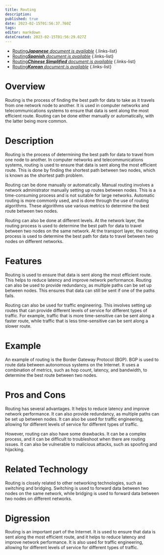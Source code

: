 ```yaml
---
title: Routing
description: 
published: true
date: 2023-02-15T01:56:37.760Z
tags: 
editor: markdown
dateCreated: 2023-02-15T01:56:29.027Z
---
```


- [Routing***Japanese** document is available*](/ja/Knowledge-base/Dictionary/routing)
{.links-list}
- [Routing***Spanish** document is available*](/es/Knowledge-base/Dictionary/routing)
{.links-list}
- [Routing***Chinese Simplified** document is available*](/zh/Knowledge-base/Dictionary/routing)
{.links-list}
- [Routing***Korean** document is available*](/ko/Knowledge-base/Dictionary/routing)
{.links-list}


# Overview
Routing is the process of finding the best path for data to take as it travels from one network node to another. It is used in computer networks and telecommunications systems to ensure that data is sent along the most efficient route. Routing can be done either manually or automatically, with the latter being more common.

# Description
Routing is the process of determining the best path for data to travel from one node to another. In computer networks and telecommunications systems, routing is used to ensure that data is sent along the most efficient route. This is done by finding the shortest path between two nodes, which is known as the shortest path problem.

Routing can be done manually or automatically. Manual routing involves a network administrator manually setting up routes between nodes. This is a time-consuming process and is not suitable for large networks. Automatic routing is more commonly used, and is done through the use of routing algorithms. These algorithms use various metrics to determine the best route between two nodes.

Routing can also be done at different levels. At the network layer, the routing process is used to determine the best path for data to travel between two nodes on the same network. At the transport layer, the routing process is used to determine the best path for data to travel between two nodes on different networks.

# Features
Routing is used to ensure that data is sent along the most efficient route. This helps to reduce latency and improve network performance. Routing can also be used to provide redundancy, as multiple paths can be set up between nodes. This ensures that data can still be sent if one of the paths fails.

Routing can also be used for traffic engineering. This involves setting up routes that can provide different levels of service for different types of traffic. For example, traffic that is more time-sensitive can be sent along a faster route, while traffic that is less time-sensitive can be sent along a slower route.

# Example
An example of routing is the Border Gateway Protocol (BGP). BGP is used to route data between autonomous systems on the Internet. It uses a combination of metrics, such as hop count, latency, and bandwidth, to determine the best route between two nodes.

# Pros and Cons
Routing has several advantages. It helps to reduce latency and improve network performance. It can also provide redundancy, as multiple paths can be set up between nodes. It can also be used for traffic engineering, allowing for different levels of service for different types of traffic.

However, routing can also have some drawbacks. It can be a complex process, and it can be difficult to troubleshoot when there are routing issues. It can also be vulnerable to malicious attacks, such as spoofing and hijacking.

# Related Technology
Routing is closely related to other networking technologies, such as switching and bridging. Switching is used to forward data between two nodes on the same network, while bridging is used to forward data between two nodes on different networks.

# Digression
Routing is an important part of the Internet. It is used to ensure that data is sent along the most efficient route, and it helps to reduce latency and improve network performance. It is also used for traffic engineering, allowing for different levels of service for different types of traffic.